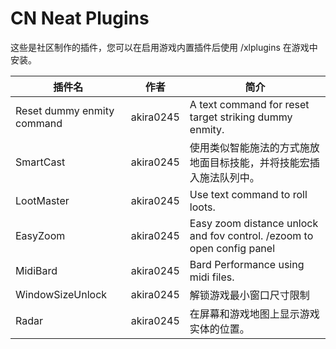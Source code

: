 # CN Neat Plugins

这些是社区制作的插件，您可以在启用游戏内置插件后使用 /xlplugins 在游戏中安装。


| 插件名 | 作者 | 简介 |
|---------------|---------------|-----------------|
| Reset dummy enmity command | akira0245 | A text command for reset target striking dummy enmity. |
| SmartCast | akira0245 | 使用类似智能施法的方式施放地面目标技能，并将技能宏插入施法队列中。 |
| LootMaster | akira0245 | Use text command to roll loots. |
| EasyZoom | akira0245 | Easy zoom distance unlock and fov control. /ezoom to open config panel |
| MidiBard | akira0245 | Bard Performance using midi files. |
| WindowSizeUnlock | akira0245 | 解锁游戏最小窗口尺寸限制 |
| Radar | akira0245 | 在屏幕和游戏地图上显示游戏实体的位置。 |